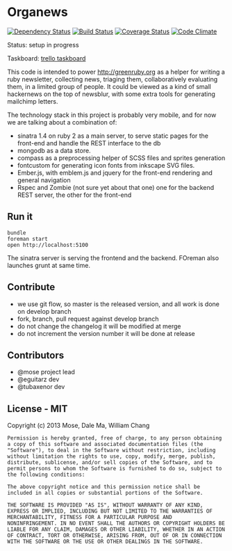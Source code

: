 Organews
================

[![Dependency Status](https://gemnasium.com/greenruby/organews.png)](https://gemnasium.com/greenruby/organews)
[![Build Status](https://travis-ci.org/greenruby/organews.png?branch=develop)](https://travis-ci.org/greenruby/organews)
[![Coverage Status](https://coveralls.io/repos/greenruby/organews/badge.png?branch=develop)](https://coveralls.io/r/greenruby/organews?branch=develop)
[![Code Climate](https://codeclimate.com/github/greenruby/organews.png)](https://codeclimate.com/github/greenruby/organews)

Status: setup in progress

Taskboard: [trello taskboard](https://trello.com/board/greeby-platform/513fd48aa7ed906115001a04)

This code is intended to power http://greenruby.org as a helper
for writing a ruby newsletter, collecting news, triaging them,
collaboratively evaluating them, in a limited group of people.
It could be viewed as a kind of small hackernews on the top of newsblur,
with some extra tools for generating mailchimp letters.

The technology stack in this project is probably very mobile,
and for now we are talking about a combination of:

* sinatra 1.4 on ruby 2
  as a main server, to serve static pages for the front-end and
  handle the REST interface to the db
* mongodb
  as a data store.
* compass
  as a preprocessing helper of SCSS files and sprites generation
* fontcustom
  for generating icon fonts from inkscape SVG files.
* Ember.js, with emblem.js and jquery
  for the front-end rendering and general navigation
* Rspec and Zombie (not sure yet about that one)
  one for the backend REST server, the other for the front-end

Run it
---------

```
bundle
foreman start
open http://localhost:5100
```
The sinatra server is serving the frontend and the backend. FOreman also launches grunt at same time.

Contribute
--------------

* we use git flow, so master is the released version, and all work is done on develop branch
* fork, branch, pull request against develop branch
* do not change the changelog it will be modified at merge
* do not increment the version number it will be done at release

Contributors
---------------

* @mose project lead
* @eguitarz dev
* @tubaxenor dev

License - MIT
-----------

Copyright (c) 2013 Mose, Dale Ma, William Chang

```
Permission is hereby granted, free of charge, to any person obtaining
a copy of this software and associated documentation files (the
"Software"), to deal in the Software without restriction, including
without limitation the rights to use, copy, modify, merge, publish,
distribute, sublicense, and/or sell copies of the Software, and to
permit persons to whom the Software is furnished to do so, subject to
the following conditions:

The above copyright notice and this permission notice shall be
included in all copies or substantial portions of the Software.

THE SOFTWARE IS PROVIDED "AS IS", WITHOUT WARRANTY OF ANY KIND,
EXPRESS OR IMPLIED, INCLUDING BUT NOT LIMITED TO THE WARRANTIES OF
MERCHANTABILITY, FITNESS FOR A PARTICULAR PURPOSE AND
NONINFRINGEMENT. IN NO EVENT SHALL THE AUTHORS OR COPYRIGHT HOLDERS BE
LIABLE FOR ANY CLAIM, DAMAGES OR OTHER LIABILITY, WHETHER IN AN ACTION
OF CONTRACT, TORT OR OTHERWISE, ARISING FROM, OUT OF OR IN CONNECTION
WITH THE SOFTWARE OR THE USE OR OTHER DEALINGS IN THE SOFTWARE.
```
